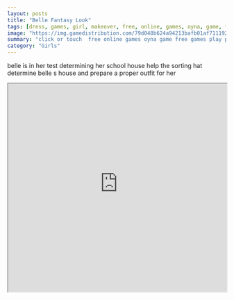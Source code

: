 ```yaml
---
layout: posts
title: "Belle Fantasy Look"
tags: [dress, games, girl, makeover, free, online, games, oyna, game, free, games, play, play, games]
image: "https://img.gamedistribution.com/79d048b624a94213bafb01af71119260.jpg"
summary: "click or touch  free online games oyna game free games play play games"
category: "Girls"
---
```


belle is in her test determining her school house help the sorting hat determine belle s house and prepare a proper outfit for her

<iframe width="100%" height="480px;" src="https://html5.gamedistribution.com/79d048b624a94213bafb01af71119260/"></iframe>